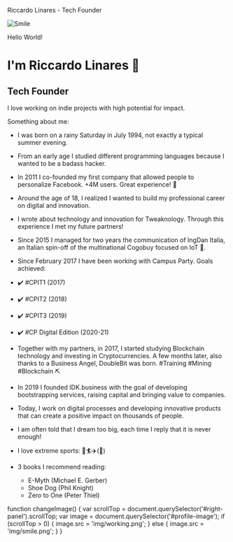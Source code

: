   Riccardo Linares - Tech Founder  

![Smile](img/smile.png)

Hello World!

I'm Riccardo Linares 👋
=======================

Tech Founder
------------

I love working on indie projects with high potential for impact.

Something about me:

*   I was born on a rainy Saturday in July 1994, not exactly a typical summer evening.
*   From an early age I studied different programming languages because I wanted to be a badass hacker.
*   In 2011 I co-founded my first company that allowed people to personalize Facebook. +4M users. Great experience! 🚀
*   Around the age of 18, I realized I wanted to build my professional career on digital and innovation.
*   I wrote about technology and innovation for Tweaknology. Through this experience I met my future partners!
*   Since 2015 I managed for two years the communication of IngDan Italia, an Italian spin-off of the multinational Cogobuy focused on IoT 🤖.
*   Since February 2017 I have been working with Campus Party. Goals achieved:

*   ✔️ #CPIT1 (2017)
*   ✔️ #CPIT2 (2018)
*   ✔️ #CPIT3 (2019)
*   ✔️ #CP Digital Edition (2020-21)

*   Together with my partners, in 2017, I started studying Blockchain technology and investing in Cryptocurrencies. A few months later, also thanks to a Business Angel, DoubleBit was born. #Training #Mining #Blockchain ⛏️
*   In 2019 I founded IDK.business with the goal of developing bootstrapping services, raising capital and bringing value to companies.
*   Today, I work on digital processes and developing innovative products that can create a positive impact on thousands of people.
*   I am often told that I dream too big, each time I reply that it is never enough!
*   I love extreme sports: 🧗🏄✈️(🏓)
*   3 books I recommend reading:
    *   E-Myth (Michael E. Gerber)
    *   Shoe Dog (Phil Knight)
    *   Zero to One (Peter Thiel)

[](mailto:linares.riccardo@gmail.com)[](https://www.linkedin.com/in/riccardolinares)[](https://github.com/riccardolinares)[](https://twitter.com/riccardolinares)

function changeImage() { var scrollTop = document.querySelector('#right-panel').scrollTop; var image = document.querySelector('#profile-image'); if (scrollTop > 0) { image.src = 'img/working.png'; } else { image.src = 'img/smile.png'; } }